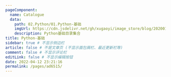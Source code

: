 ```yaml
---
pageComponent: 
  name: Catalogue
  data: 
    path: 02.Python/01.Python-基础
    imgUrl: https://cdn.jsdelivr.net/gh/xugaoyi/image_store/blog/20200112160453.png
    description: Python基础目录集合
title: Python-基础
sidebar: true # 不显示侧边栏
article: false # 不是文章页 (不显示面包屑栏、最近更新栏等)
comment: false # 不显示评论栏
editLink: false # 不显示编辑按钮
date: 2022-04-12 23:21:16
permalink: /pages/ad6515/
---
```

